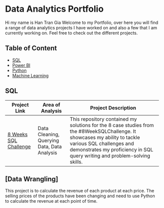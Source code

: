 # Data Analytics Portfolio
Hi my name is Han Tran Gia
Welcome to my Portfolio, over here you will find a range of data analytics projects I have worked on and also a few that I am currently working on. Feel free to check out the different projects.

## Table of Content
- [SQL](#sql)
- [Power BI](#power-bi)
- [Python](#python)
- [Machine Learning](#machine-learning)

## SQL
| Project Link | Area of Analysis | Project Description | 
|---|---|---|
|[8 Weeks SQL Challenge](https://github.com/han-tran-gia/8-weeks-sql-challenge.git)|Data Cleaning, Querying Data, Data Analysis|This repository contained my solutions for the 8 case studies from the #8WeekSQLChallenge. It showcases my ability to tackle various SQL challenges and demonstrates my proficiency in SQL query writing and problem-solving skills.|
## [Data Wrangling]
This project is to calculate the revenue of each product at each price. The selling prices of the products have been changing and need to use Python to calculate the revenue at each point of time. 

